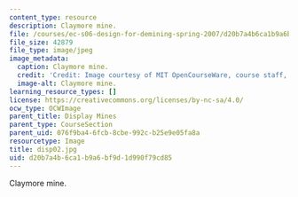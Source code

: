 ```yaml
---
content_type: resource
description: Claymore mine.
file: /courses/ec-s06-design-for-demining-spring-2007/d20b7a4b6ca1b9a6bf9d1d990f79cd85_disp02.jpg
file_size: 42879
file_type: image/jpeg
image_metadata:
  caption: Claymore mine.
  credit: 'Credit: Image courtesy of MIT OpenCourseWare, course staff, and students.'
  image-alt: Claymore mine.
learning_resource_types: []
license: https://creativecommons.org/licenses/by-nc-sa/4.0/
ocw_type: OCWImage
parent_title: Display Mines
parent_type: CourseSection
parent_uid: 076f9ba4-6fcb-8cbe-992c-b25e9e05fa8a
resourcetype: Image
title: disp02.jpg
uid: d20b7a4b-6ca1-b9a6-bf9d-1d990f79cd85
---
```

Claymore mine.